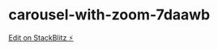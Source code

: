 # carousel-with-zoom-7daawb

[Edit on StackBlitz ⚡️](https://stackblitz.com/edit/carousel-with-zoom-d5tjbd)
